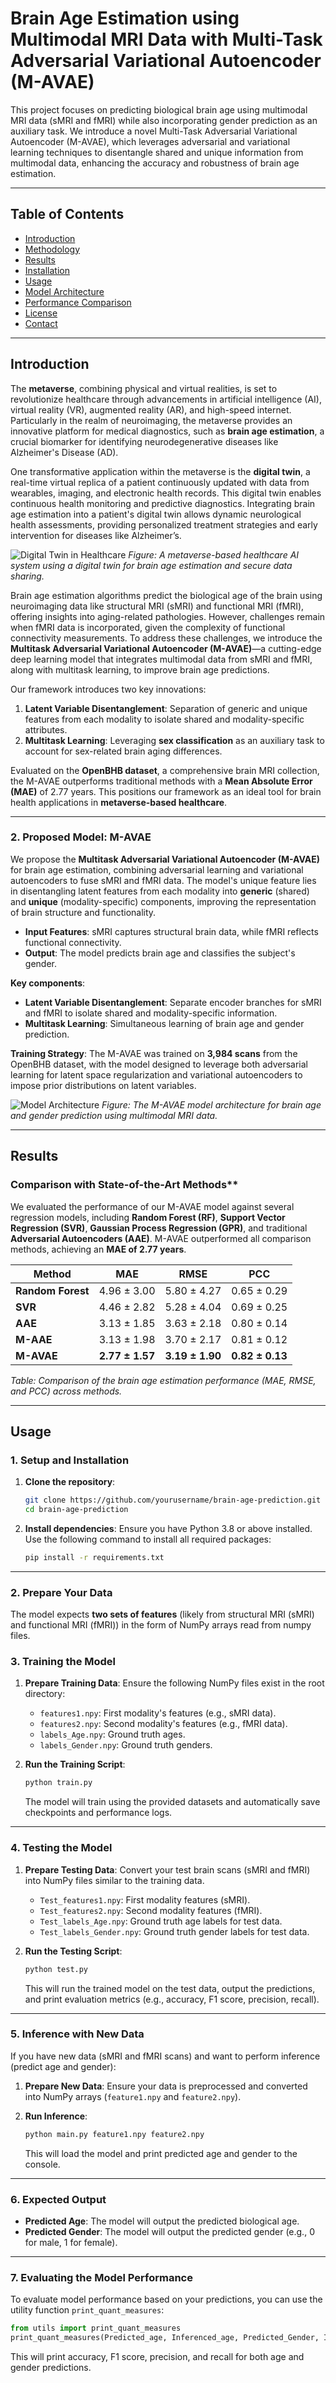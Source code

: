 # **Brain Age Estimation using Multimodal MRI Data with Multi-Task Adversarial Variational Autoencoder (M-AVAE)**

This project focuses on predicting biological brain age using multimodal MRI data (sMRI and fMRI) while also incorporating gender prediction as an auxiliary task. We introduce a novel Multi-Task Adversarial Variational Autoencoder (M-AVAE), which leverages adversarial and variational learning techniques to disentangle shared and unique information from multimodal data, enhancing the accuracy and robustness of brain age estimation.

---

## **Table of Contents**
- [Introduction](#introduction)
- [Methodology](#methodology)
- [Results](#results)
- [Installation](#installation)
- [Usage](#usage)
- [Model Architecture](#model-architecture)
- [Performance Comparison](#performance-comparison)
- [License](#license)
- [Contact](#contact)

---

## **Introduction**

The **metaverse**, combining physical and virtual realities, is set to revolutionize healthcare through advancements in artificial intelligence (AI), virtual reality (VR), augmented reality (AR), and high-speed internet. Particularly in the realm of neuroimaging, the metaverse provides an innovative platform for medical diagnostics, such as **brain age estimation**, a crucial biomarker for identifying neurodegenerative diseases like Alzheimer's Disease (AD). 

One transformative application within the metaverse is the **digital twin**, a real-time virtual replica of a patient continuously updated with data from wearables, imaging, and electronic health records. This digital twin enables continuous health monitoring and predictive diagnostics. Integrating brain age estimation into a patient's digital twin allows dynamic neurological health assessments, providing personalized treatment strategies and early intervention for diseases like Alzheimer’s.

![Digital Twin in Healthcare](images/DigitalTwin.png)
*Figure: A metaverse-based healthcare AI system using a digital twin for brain age estimation and secure data sharing.*

Brain age estimation algorithms predict the biological age of the brain using neuroimaging data like structural MRI (sMRI) and functional MRI (fMRI), offering insights into aging-related pathologies. However, challenges remain when fMRI data is incorporated, given the complexity of functional connectivity measurements. To address these challenges, we introduce the **Multitask Adversarial Variational Autoencoder (M-AVAE)**—a cutting-edge deep learning model that integrates multimodal data from sMRI and fMRI, along with multitask learning, to improve brain age predictions.

Our framework introduces two key innovations:
1. **Latent Variable Disentanglement**: Separation of generic and unique features from each modality to isolate shared and modality-specific attributes.
2. **Multitask Learning**: Leveraging **sex classification** as an auxiliary task to account for sex-related brain aging differences.

Evaluated on the **OpenBHB dataset**, a comprehensive brain MRI collection, the M-AVAE outperforms traditional methods with a **Mean Absolute Error (MAE)** of 2.77 years. This positions our framework as an ideal tool for brain health applications in **metaverse-based healthcare**.

---
### **2. Proposed Model: M-AVAE**

We propose the **Multitask Adversarial Variational Autoencoder (M-AVAE)** for brain age estimation, combining adversarial learning and variational autoencoders to fuse sMRI and fMRI data. The model's unique feature lies in disentangling latent features from each modality into **generic** (shared) and **unique** (modality-specific) components, improving the representation of brain structure and functionality.

- **Input Features**: sMRI captures structural brain data, while fMRI reflects functional connectivity.
- **Output**: The model predicts brain age and classifies the subject's gender.
  
**Key components**:
- **Latent Variable Disentanglement**: Separate encoder branches for sMRI and fMRI to isolate shared and modality-specific information.
- **Multitask Learning**: Simultaneous learning of brain age and gender prediction.

**Training Strategy**: The M-AVAE was trained on **3,984 scans** from the OpenBHB dataset, with the model designed to leverage both adversarial learning for latent space regularization and variational autoencoders to impose prior distributions on latent variables.

![Model Architecture](images/model.png)
*Figure: The M-AVAE model architecture for brain age and gender prediction using multimodal MRI data.*

---

## **Results**

### Comparison with State-of-the-Art Methods**

We evaluated the performance of our M-AVAE model against several regression models, including **Random Forest (RF)**, **Support Vector Regression (SVR)**, **Gaussian Process Regression (GPR)**, and traditional **Adversarial Autoencoders (AAE)**. M-AVAE outperformed all comparison methods, achieving an **MAE of 2.77 years**.

| **Method**       | **MAE** | **RMSE** | **PCC**  |
|------------------|---------|----------|----------|
| **Random Forest** | 4.96 ± 3.00 | 5.80 ± 4.27 | 0.65 ± 0.29 |
| **SVR**           | 4.46 ± 2.82 | 5.28 ± 4.04 | 0.69 ± 0.25 |
| **AAE**           | 3.13 ± 1.85 | 3.63 ± 2.18 | 0.80 ± 0.14 |
| **M-AAE**         | 3.13 ± 1.98 | 3.70 ± 2.17 | 0.81 ± 0.12 |
| **M-AVAE**        | **2.77 ± 1.57** | **3.19 ± 1.90** | **0.82 ± 0.13** |

*Table: Comparison of the brain age estimation performance (MAE, RMSE, and PCC) across methods.*

---

## **Usage**

### **1. Setup and Installation**

1. **Clone the repository**:
    ```bash
    git clone https://github.com/yourusername/brain-age-prediction.git
    cd brain-age-prediction
    ```

2. **Install dependencies**:
    Ensure you have Python 3.8 or above installed. Use the following command to install all required packages:
    ```bash
    pip install -r requirements.txt
    ```
---

### **2. Prepare Your Data**

The model expects **two sets of features** (likely from structural MRI (sMRI) and functional MRI (fMRI)) in the form of NumPy arrays read from numpy files. 

### **3. Training the Model**

1. **Prepare Training Data**:
   Ensure the following NumPy files exist in the root directory:
   - `features1.npy`: First modality's features (e.g., sMRI data).
   - `features2.npy`: Second modality's features (e.g., fMRI data).
   - `labels_Age.npy`: Ground truth ages.
   - `labels_Gender.npy`: Ground truth genders.

2. **Run the Training Script**:
    ```bash
    python train.py
    ```

   The model will train using the provided datasets and automatically save checkpoints and performance logs.

---

### **4. Testing the Model**

1. **Prepare Testing Data**:
   Convert your test brain scans (sMRI and fMRI) into NumPy files similar to the training data.
   - `Test_features1.npy`: First modality features (sMRI).
   - `Test_features2.npy`: Second modality features (fMRI).
   - `Test_labels_Age.npy`: Ground truth age labels for test data.
   - `Test_labels_Gender.npy`: Ground truth gender labels for test data.

2. **Run the Testing Script**:
    ```bash
    python test.py
    ```

   This will run the trained model on the test data, output the predictions, and print evaluation metrics (e.g., accuracy, F1 score, precision, recall).

---

### **5. Inference with New Data**

If you have new data (sMRI and fMRI scans) and want to perform inference (predict age and gender):

1. **Prepare New Data**:
   Ensure your data is preprocessed and converted into NumPy arrays (`feature1.npy` and `feature2.npy`).

2. **Run Inference**:
    ```bash
    python main.py feature1.npy feature2.npy
    ```

   This will load the model and print predicted age and gender to the console.

---

### **6. Expected Output**

- **Predicted Age**: The model will output the predicted biological age.
- **Predicted Gender**: The model will output the predicted gender (e.g., 0 for male, 1 for female).
  
---

### **7. Evaluating the Model Performance**

To evaluate model performance based on your predictions, you can use the utility function `print_quant_measures`:

```python
from utils import print_quant_measures
print_quant_measures(Predicted_age, Inferenced_age, Predicted_Gender, Inferenced_Gender)
```

This will print accuracy, F1 score, precision, and recall for both age and gender predictions.



